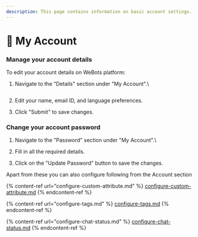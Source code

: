 ```yaml
---
description: This page contains information on basic account settings.
---
```


# 📖 My Account

### Manage your account details

To edit your account details on WeBots platform:

1.  Navigate to the "Details" section under "My Account".\


    <figure><img src="../../../.gitbook/assets/1 – 84.png" alt=""><figcaption></figcaption></figure>
2. Edit your name, email ID, and language preferences.
3. Click "Submit" to save changes.

### Change your account password

1. Navigate to the "Password" section under "My Account".\

2. Fill in all the required details.
3. Click on the "Update Password" button to save the changes.

Apart from these you can also configure following from the Account section

{% content-ref url="configure-custom-attribute.md" %}
[configure-custom-attribute.md](configure-custom-attribute.md)
{% endcontent-ref %}

{% content-ref url="configure-tags.md" %}
[configure-tags.md](configure-tags.md)
{% endcontent-ref %}

{% content-ref url="configure-chat-status.md" %}
[configure-chat-status.md](configure-chat-status.md)
{% endcontent-ref %}

